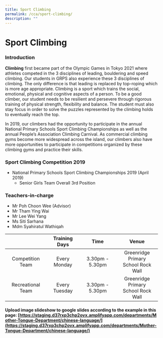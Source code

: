 ```yaml
---
title: Sport Climbing
permalink: /cca/sport-climbing/
description: ""
---
```

# Sport Climbing
### Introduction

**Climbing** first became part of the Olympic Games in Tokyo 2021 where athletes competed in the 3 disciplines of leading, bouldering and speed climbing. Our students in GRPS also experience these 3 disciplines of climbing. The only difference is that leading is replaced by top-roping which is more age appropriate. Climbing is a sport which trains the social, emotional, physical and cognitive aspects of a person. To be a good climber, our student needs to be resilient and persevere through rigorous training of physical strength, flexibility and balance. The student must also stay focus in order to solve the puzzles represented by the climbing holds to eventually reach the top.  

In 2019, our climbers had the opportunity to participate in the annual National Primary Schools Sport Climbing Championships as well as the annual People’s Association Climbing Carnival. As commercial climbing gyms become more widespread across the island, our climbers also have more opportunities to participate in competitions organized by these climbing gyms and practice their skills.

### Sport Climbing Competition 2019

*   National Primary Schools Sport Climbing Championships 2019 (April 2019)
    *   Senior Girls Team Overall 3rd Position

### Teachers-in-charge

*   Mr Poh Choon Wee (Advisor)
*   Mr Tham Ying Wai
*   Mr Lee Wei Yang
*   Ms Siti Sarhana
*   Mdm Syahiratul Wathiqah

|                     | Training Days  | Time             | Venue                                   |
|:---------------------:|:----------------:|:------------------:|:-----------------------------------------:|
| Competition Team    | Every Monday   | 3.30pm - 5.30pm  | Greenridge Primary<br> School Rock Wall |
|  Recreational Team  | Every Tuesday  | 3.30pm - 5.30pm  |  Greenridge Primary<br>School Rock Wall |

#### Upload image slideshow to google slides according to the example in this page: [https://staging.d37rxp3chp2ovx.amplifyapp.com/departments/Mother-Tongue-Department/chinese-language/](https://staging.d37rxp3chp2ovx.amplifyapp.com/departments/Mother-Tongue-Department/chinese-language/)
